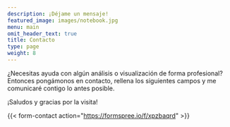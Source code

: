 ```yaml
---
description: ¡Déjame un mensaje!
featured_image: images/notebook.jpg
menu: main
omit_header_text: true
title: Contacto
type: page
weight: 8
---
```


¿Necesitas ayuda con algún análisis o visualización de forma profesional? Entonces pongámonos en contacto, rellena los siguientes campos y me comunicaré contigo lo antes posible.

¡Saludos y gracias por la visita!

{{< form-contact action="https://formspree.io/f/xpzbaqrd" >}}

